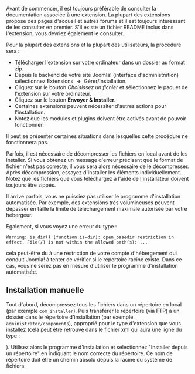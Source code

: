 <!-- Filename: Installing_an_extension / Display title: Installation d'une extension -->

Avant de commencer, il est toujours préférable de consulter la
documentation associée à une extension. La plupart des extensions
propose des pages d'accueil et autres forums et il est toujours
intéressant de les consulter en premier. S'il existe un fichier README
inclus dans l'extension, vous devriez également le consulter.

Pour la plupart des extensions et la plupart des utilisateurs, la
procédure sera :

- Télécharger l'extension sur votre ordinateur dans un dossier au format
  zip.
- Depuis le backend de votre site Joomla! (interface d'administration)
  sélectionnez Extensions  **→**  Gérer/Installation.
- Cliquez sur le bouton *Choisissez un fichier* et sélectionnez le
  paquet de l'extension sur votre ordinateur.
- Cliquez sur le bouton **Envoyer & Installer**.
- Certaines extensions peuvent nécessiter d'autres actions pour
  l'installation.
- Notez que les modules et plugins doivent être activés avant de pouvoir
  fonctionner.

Il peut se présenter certaines situations dans lesquelles cette
procédure ne fonctionnera pas.

Parfois, il est nécessaire de décompresser les fichiers en local avant
de les installer. Si vous obtenez un message d'erreur précisant que le
format de fichier n'est pas correcte, il vous sera alors nécessaire de
le décompresser. Après décompression, essayez d'installer les éléments
individuellement. Notez que les fichiers que vous téléchargez à l'aide
de l'installateur doivent toujours être zippés.

Il arrive parfois, vous ne puissiez pas utiliser le programme
d'installation automatisée. Par exemple, des extensions très
volumineuses peuvent dépasser en taille la limite de téléchargement
maximale autorisée par votre hébergeur.

Egalement, si vous voyez une erreur du type :

    Warning: is_dir() [function.is-dir]: open_basedir restriction in effect. File(/) is not within the allowed path(s): ...

cela peut-être du à une restriction de votre compte d'hébergement qui
conduit Joomla! à tenter de vérifier si le répertoire racine existe.
Dans ce cas, vous ne serez pas en mesure d'utiliser le programme
d'installation automatisée.

## Installation manuelle

Tout d'abord, décompressez tous les fichiers dans un répertoire en local
(par exemple `com_installer`). Puis transférer le répertoire (via FTP) à
un dossier dans le répertoire d'installation (par exemple
`administrator/components`), approprié pour le type d'extension que vous
installez (cela peut être retrouvé dans le fichier xml qui aura une
ligne du type :

). Utilisez alors le programme d'installation et sélectionnez "Installer
depuis un répertoire" en indiquant le nom correcte du répertoire. Ce nom
de répertoire doit être un chemin absolu depuis la racine du système de
fichiers.

